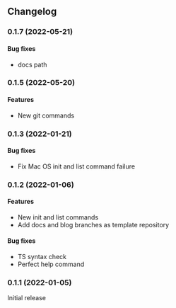 ## Changelog

### 0.1.7 (2022-05-21)

#### Bug fixes

- docs path

### 0.1.5 (2022-05-20)

#### Features

- New git commands

### 0.1.3 (2022-01-21)

#### Bug fixes

- Fix Mac OS init and list command failure

### 0.1.2 (2022-01-06)

#### Features

- New init and list commands
- Add docs and blog branches as template repository

#### Bug fixes

- TS syntax check
- Perfect help command

### 0.1.1 (2022-01-05)

Initial release
